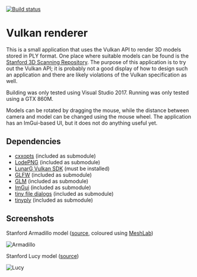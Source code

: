 [![Build status](https://ci.appveyor.com/api/projects/status/jrlywdabvkx9f5n8?svg=true)](https://ci.appveyor.com/project/chrarnoldus/vulkanrenderer)

# Vulkan renderer

This is a small application that uses the Vulkan API to render 3D models stored in PLY format. One place where suitable models can be found is the [Stanford 3D Scanning Repository](https://graphics.stanford.edu/data/3Dscanrep/). The purpose of this application is to try out the Vulkan API; it is probably not a good display of how to design such an application and there are likely violations of the Vulkan specification as well.

Building was only tested using Visual Studio 2017. Running was only tested using a GTX 860M.

Models can be rotated by dragging the mouse, while the distance between camera and model can be changed using the mouse wheel. The application has an ImGui-based UI, but it does not do anything useful yet.

## Dependencies
* [cxxopts](https://github.com/jarro2783/cxxopts/) (included as submodule)
* [LodePNG](http://lodev.org/lodepng/) (included as submodule)
* [LunarG Vulkan SDK](https://vulkan.lunarg.com/) (must be installed)
* [GLFW](http://www.glfw.org/) (included as submodule)
* [GLM](http://glm.g-truc.net/) (included as submodule)
* [ImGui](https://github.com/ocornut/imgui/) (included as submodule)
* [tiny file dialogs](https://sourceforge.net/projects/tinyfiledialogs/) (included as submodule)
* [tinyply](https://github.com/ddiakopoulos/tinyply/) (included as submodule)

## Screenshots

Stanford Armadillo model ([source](https://graphics.stanford.edu/data/3Dscanrep/), coloured using [MeshLab](http://www.meshlab.net/))

![Armadillo](Screenshots/armadillo.png)

Stanford Lucy model ([source](https://graphics.stanford.edu/data/3Dscanrep/))

![Lucy](Screenshots/lucy.png)
